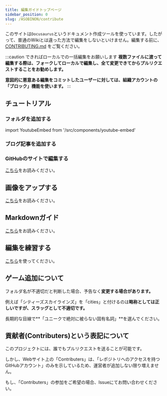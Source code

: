 ```yaml
---
title: 編集ガイドトップページ
sidebar_position: 0
slug: /ASOBINON/contribute
---
```


このサイトは`Docusaurus`というドキュメント作成ツールを使っています。したがって、普通のWikiとは違った方法で編集をしないといけません。編集する前に、[CONTRIBUTING.md](https://github.com/sasigume/asobinon/blob/main/CONTRIBUTING.md) をご覧ください。

:::caution できればローカルでの一括編集をお願いします
**複数ファイルに渡って編集する際は、フォークしてローカルで編集し、全て変更できてからプルリクエストすることをお勧めします。**

**意図的に悪意ある編集をコミットしたユーザーに対しては、組織アカウントの「ブロック」機能を使います。**
:::

## チュートリアル

### フォルダを追加する

import YoutubeEmbed from '/src/components/youtube-embed'

<YoutubeEmbed id="8WeDSeukizc" />

### ブログ記事を追加する

<YoutubeEmbed id="bjjuQ7Z8tiU" />

### GitHubのサイトで編集する

[こちら](./github-website)をお読みください。

## 画像をアップする

[こちら](./image)をお読みください。

## Markdownガイド

[こちら](/ASOBINON/markdown)をお読みください。

## 編集を練習する

[こちら](/ASOBINON/test)を使ってください。

## ゲーム追加について

フォルダ名が不適切だと判断した場合、予告なく**変更する場合があります。**

例えば「シティーズスカイラインズ」を「cities」と付けるのは**略称としては正しいですが、スラッグとして不適切です。**

長期的な目線で**「ユニークで絶対に被らない固有名詞」**を選んでください。

## 貢献者(Contributers)という表記について

このプロジェクトには、誰でもプルリクエストを送ることが可能です。

しかし、Webサイト上の「Contributers」は、「レポジトリへのアクセスを持つGitHubアカウント」のみを示しているため、運営者が追加しない限り増えません。

もし、「Contributers」の参加をご希望の場合、Issueにてお問い合わせください。
